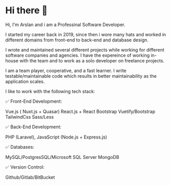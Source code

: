 # Hi there 👋

Hi, I'm Arslan and i am a Professinal Software Developer.

I started my career back in 2019, since then i wore many hats and worked in different domains from front-end to back-end and database design.

I wrote and maintained several different projects while working for different software companies and agencies. I have the expereince of working in-house with the team and to work as a solo developer on freelance projects.

I am a team player, cooperative, and a fast learner. I write testable/maintainable code which results in better maintainability as the application scales.

I like to work with the following tech stack:

✅ Front-End Development:

Vue.js ( Nuxt.js + Quasar)
React.js + React Bootstrap
Vuetify/Bootstrap
TailwindCss
Sass/Less

✅ Back-End Development:

PHP (Laravel),
JavaScript (Node.js + Express.js)

✅ Databases:

MySQL/PostgresSQL/Microsoft SQL Server
MongoDB

✅ Version Control:

Github/Gitlab/BitBucket
